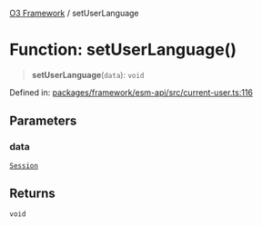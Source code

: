 [O3 Framework](../API.md) / setUserLanguage

# Function: setUserLanguage()

> **setUserLanguage**(`data`): `void`

Defined in: [packages/framework/esm-api/src/current-user.ts:116](https://github.com/UjjawalPrabhat/openmrs-esm-core/blob/main/packages/framework/esm-api/src/current-user.ts#L116)

## Parameters

### data

[`Session`](../interfaces/Session.md)

## Returns

`void`
